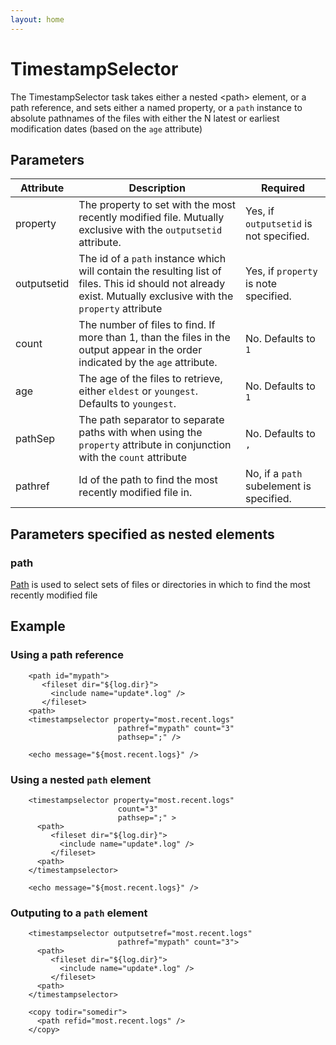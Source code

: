 ```yaml
---
layout: home
---
```

TimestampSelector
=================

The TimestampSelector task takes either a nested &lt;path&gt; element, or a path reference, and sets either a named property, or a `path` instance to absolute pathnames of the files with either the N latest or earliest modification dates (based on the `age` attribute)

Parameters
----------

| Attribute   | Description                                                                                                                                                    | Required                                 |
|-------------|----------------------------------------------------------------------------------------------------------------------------------------------------------------|------------------------------------------|
| property    | The property to set with the most recently modified file. Mutually exclusive with the `outputsetid` attribute.                                                 | Yes, if `outputsetid` is not specified.  |
| outputsetid | The id of a `path` instance which will contain the resulting list of files. This id should not already exist. Mutually exclusive with the `property` attribute | Yes, if `property` is note specified.    |
| count       | The number of files to find. If more than 1, than the files in the output appear in the order indicated by the `age` attribute.                                | No. Defaults to `1              `        |
| age         | The age of the files to retrieve, either `eldest` or `youngest`. Defaults to `youngest`.                                                                       | No. Defaults to `1              `        |
| pathSep     | The path separator to separate paths with when using the `property` attribute in conjunction with the `count` attribute                                        | No. Defaults to `,              `        |
| pathref     | Id of the path to find the most recently modified file in.                                                                                                     | No, if a `path` subelement is specified. |

Parameters specified as nested elements
---------------------------------------

<span id="path"></span>

### path

[Path](http://ant.apache.org/manual/using.html#path) is used to select sets of files or directories in which to find the most recently modified file

Example
-------

### Using a path reference

        

        <path id="mypath">
           <fileset dir="${log.dir}">
             <include name="update*.log" />
           </fileset>
        <path>
        <timestampselector property="most.recent.logs"
                            pathref="mypath" count="3"
                            pathsep=";" />

        <echo message="${most.recent.logs}" />
        
        

### Using a nested `path` element

        

        <timestampselector property="most.recent.logs"
                            count="3"
                            pathsep=";" >
          <path>
             <fileset dir="${log.dir}">
               <include name="update*.log" />
             </fileset>
          <path>
        </timestampselector>

        <echo message="${most.recent.logs}" />
        
        

### Outputing to a `path` element

        

        <timestampselector outputsetref="most.recent.logs"
                            pathref="mypath" count="3">
          <path>
             <fileset dir="${log.dir}">
               <include name="update*.log" />
             </fileset>
          <path>
        </timestampselector>

        <copy todir="somedir">
          <path refid="most.recent.logs" />
        </copy>
        
        


